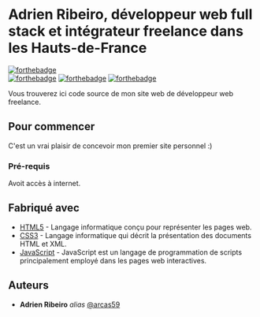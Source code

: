 # Adrien Ribeiro, développeur web full stack et intégrateur freelance dans les Hauts-de-France

[![forthebadge](http://forthebadge.com/images/badges/built-with-love.svg)](http://forthebadge.com)  
[![forthebadge](http://forthebadge.com/images/badges/powered-by-electricity.svg)](http://forthebadge.com)
[![forthebadge](https://forthebadge.com/images/badges/built-by-developers.svg)](http://forthebadge.com)
[![forthebadge](https://forthebadge.com/images/badges/works-on-my-machine.svg)](http://forthebadge.com)


Vous trouverez ici code source de mon site web de développeur web freelance.


## Pour commencer

C'est un vrai plaisir  de concevoir mon premier site personnel :)

### Pré-requis

Avoit accès à internet.

## Fabriqué avec

* [HTML5](https://developer.mozilla.org/fr/docs/Web/Guide/HTML/HTML5) - Langage informatique conçu pour représenter les pages web.
* [CSS3](https://developer.mozilla.org/fr/docs/Web/CSS) -  Langage informatique qui décrit la présentation des documents HTML et XML.
* [JavaScript](https://developer.mozilla.org/fr/docs/Web/JavaScript) -  JavaScript est un langage de programmation de scripts principalement employé dans les pages web interactives.

## Auteurs
* **Adrien Ribeiro** _alias_ [@arcas59](https://github.com/arcas59)


